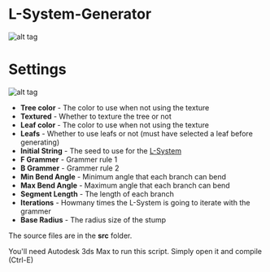 # L-System-Generator #

![alt tag](http://i.imgur.com/CgiR16f.jpg)

# Settings #

![alt tag](http://i.imgur.com/fk2c5It.jpg)

- **Tree color**     - The color to use when not using the texture
- **Textured**       - Whether to texture the tree or not
- **Leaf color**     - The color to use when not using the texture
- **Leafs**          - Whether to use leafs or not (must have selected a leaf before generating)
- **Initial String** - The seed to use for the [L-System](https://en.wikipedia.org/wiki/L-system)
- **F Grammer**      - Grammer rule 1
- **B Grammer**      - Grammer rule 2
- **Min Bend Angle** - Minimum angle that each branch can bend
- **Max Bend Angle** - Maximum angle that each branch can bend
- **Segment Length** - The length of each branch
- **Iterations**     - Howmany times the L-System is going to iterate with the grammer
- **Base Radius**    - The radius size of the stump


The source files are in the **src** folder.

You'll need Autodesk 3ds Max to run this script. Simply open it and compile (Ctrl-E)



